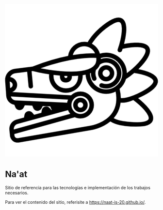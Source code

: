 
<p align="center">
  <img src="./assets/images/naat_logo_black.png" alt="logo">
</p>

# Na'at

Sitio de referencia para las tecnologías e implementación de los trabajos necesarios.

Para ver el contenido del sitio, referisite a <https://naat-is-20.github.io/>.
